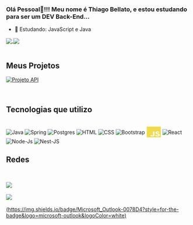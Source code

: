### Olá Pessoal👋!!! Meu nome é Thiago Bellato, e estou estudando para ser um DEV Back-End...

- 🌱 Estudando: JavaScript e Java

<div>
  <a href="https://github.com/anuraghazra/github-readme-stats">
  <img height=200 align="center" src="https://github-readme-stats.vercel.app/api?username=thiagobellato&show_icons=true&layout=compact&langs_count=8&card_width=320&theme=merko"  />
  </a>
  <a href="https://github.com/anuraghazra/convoychat">
  <img height=200 align="center" src="https://github-readme-stats.vercel.app/api/top-langs?username=thiagobellato&show_icons=true&layout=compact&langs_count=8&card_width=320&theme=merko" />
  </a>
</div>

<br>

## Meus Projetos

[![Projeto API](https://github-readme-stats.vercel.app/api/pin/?username=thiagobellato&repo=trabalho-api-grupo6&show_icons=true&layout=compact&langs_count=8&card_width=320&theme=merko)](https://github.com/thiagobellato/trabalho-api-grupo6)

<br>

## Tecnologias que utilizo
<div style="display: inline_block"><br>
  <img align="center" alt="Java" height="35" width="40" src="https://cdn.jsdelivr.net/gh/devicons/devicon/icons/java/java-original.svg" />
  <img align="center" alt="Spring" height="35" width="40" src="https://cdn.jsdelivr.net/gh/devicons/devicon/icons/spring/spring-original.svg" />
  <img align="center" alt="Postgres" height="35" width="40" src="https://cdn.jsdelivr.net/gh/devicons/devicon/icons/postgresql/postgresql-original.svg" />
  <img align="center" alt="HTML" height="30" width="40" src="https://cdn.jsdelivr.net/gh/devicons/devicon/icons/html5/html5-original.svg" />
  <img align="center" alt="CSS" height="30" width="40" src="https://cdn.jsdelivr.net/gh/devicons/devicon/icons/css3/css3-original.svg" />
  <img align="center" alt="Bootstrap" height="30" width="40" src="https://cdn.jsdelivr.net/gh/devicons/devicon/icons/bootstrap/bootstrap-original.svg" />
  <img align="center" alt="Js" height="30" width="40" src="https://raw.githubusercontent.com/devicons/devicon/master/icons/javascript/javascript-plain.svg" />
  <img align="center" alt="React" height="30" width="40" src="https://cdn.jsdelivr.net/gh/devicons/devicon/icons/react/react-original.svg" />
  <img align="center" alt="Node-Js" height="30" width="40" src="https://cdn.jsdelivr.net/gh/devicons/devicon/icons/nodejs/nodejs-original.svg" />
  <img align="center" alt="Nest-JS" height="30" width="40" src="https://cdn.jsdelivr.net/gh/devicons/devicon/icons/nestjs/nestjs-plain.svg" />
</div>

## Redes
<div 
style="display: inline_block"
>

<br>

<a href="https://instagram.com/_ph0nix" target="_blank"><img src="https://img.shields.io/badge/-Instagram-%23E4405F?style=for-the-badge&logo=instagram&logoColor=white" target="_blank"></a>
  
<a href="https://www.linkedin.com/in/thiago-frederico-bellato-32814727a" target="_blank"><img src="https://img.shields.io/badge/-LinkedIn-%230077B5?style=for-the-badge&logo=linkedin&logoColor=white" target="_blank"></a>

[(https://img.shields.io/badge/Microsoft_Outlook-0078D4?style=for-the-badge&logo=microsoft-outlook&logoColor=white)](mailto:tfbellato@hotmail.com)
</div>
  
 

